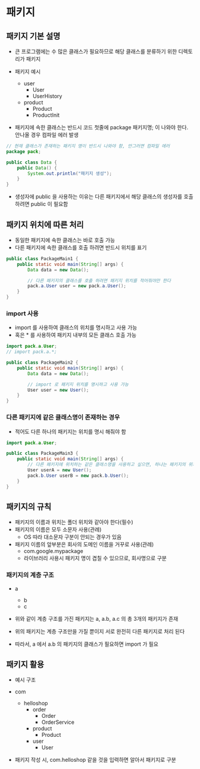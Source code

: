 # 패키지

## 패키지 기본 설명

- 큰 프로그램에는 수 많은 클래스가 필요하므로 해당 클래스를 분류하기 위한 디렉토리가 패키지


- 패키지 예시
    - user
        - User
        - UserHistory
    - product
        - Product
        - ProductInit
- 패키지에 속한 클래스는 반드시 코드 첫줄에 package 패키지명; 이 나와야 한다. 안나올 경우 컴파일 에러 발생

```java
// 현재 클래스가 존재하는 패키지 명이 반드시 나와야 함, 안그러면 컴파일 에러
package pack;

public class Data {
    public Data() {
        System.out.println("패키지 생성");
    }
}
```

- 생성자에 public 을 사용하는 이유는 다른 패키지에서 해당 클래스의 생성자를 호출하려면 public 이 필요함

## 패키지 위치에 따른 처리

- 동일한 패키지에 속한 클래스는 바로 호출 가능
- 다른 패키지에 속한 클래스를 호출 하려면 반드시 위치를 표기

```java
public class PackageMain1 {
    public static void main(String[] args) {
        Data data = new Data();

        // 다른 패키지의 클래스를 호출 하려면 패키지 위치를 적어줘야만 한다
        pack.a.User user = new pack.a.User();
    }
}
```

### import 사용

- import 를 사용하여 클래스의 위치를 명시하고 사용 가능
- 혹은 * 를 사용하여 패키지 내부의 모든 클래스 호출 가능

```java
import pack.a.User;
// import pack.a.*;

public class PackageMain2 {
    public static void main(String[] args) {
        Data data = new Data();

        // import 로 패키지 위치를 명시하고 사용 가능
        User user = new User();
    }
}
```

### 다른 패키지에 같은 클래스명이 존재하는 경우

- 적어도 다른 하나의 패키지는 위치를 명시 해줘야 함

```java
import pack.a.User;

public class PackageMain3 {
    public static void main(String[] args) {
        // 다른 패키지에 위치하는 같은 클래스명을 사용하고 싶으면, 하나는 패키지의 위치를 명시 해줘야 한다
        User userA = new User();
        pack.b.User userB = new pack.b.User();
    }
}
```

## 패키지의 규칙

- 패키지의 이름과 위치는 폴더 위치와 같아야 한다(필수)
- 패키지의 이름은 모두 소문자 사용(관례)
    - OS 따라 대소문자 구분이 안되는 경우가 있음
- 패키지 이름의 앞부분은 회사의 도메인 이름을 거꾸로 사용(관례)
    - com.google.mypackage
    - 라이브러리 사용시 패키지 명이 겹칠 수 있으므로, 회사명으로 구분

### 패키지의 계층 구조

- a
    - b
    - c

- 위와 같이 계층 구조를 가진 패키지는 a, a.b, a.c 의 총 3개의 패키지가 존재
- 위의 패키지는 계층 구조만을 가질 뿐이지 서로 완전히 다른 패키지로 처리 된다
- 따라서, a 에서 a.b 의 패키지의 클래스가 필요하면 import 가 필요

## 패키지 활용

- 예시 구조
- com
    - helloshop
        - order
            - Order
            - OrderService
        - product
            - Product
        - user
            - User

- 패키지 작성 시, com.helloshop 같을 것을 입력하면 알아서 패키지로 구분
       


